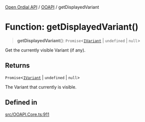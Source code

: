 [Open Ordial API](../../README.md) / [OOAPI](../README.md) / getDisplayedVariant

# Function: getDisplayedVariant()

> **getDisplayedVariant**(): `Promise`\<[`IVariant`](../interfaces/IVariant.md) \| `undefined` \| `null`\>

Get the currently visible Variant (if any).

## Returns

`Promise`\<[`IVariant`](../interfaces/IVariant.md) \| `undefined` \| `null`\>

The Variant that currently is visible.

## Defined in

[src/OOAPI.Core.ts:911](https://github.com/open-ordinal/open-ordinal-api/blob/70e118e56492403aed907a3616034144dfc18228/src/OOAPI.Core.ts#L911)
